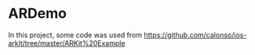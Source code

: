 # ARDemo

In this project, some code was used from https://github.com/calonso/ios-arkit/tree/master/ARKit%20Example
